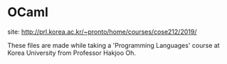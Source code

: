 # OCaml

site: http://prl.korea.ac.kr/~pronto/home/courses/cose212/2019/

These files are made while taking a 'Programming Languages' course at Korea University from Professor Hakjoo Oh. 
